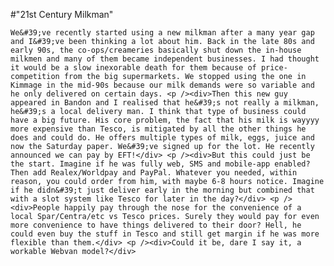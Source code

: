 #"21st Century Milkman"


    We&#39;ve recently started using a new milkman after a many year gap and I&#39;ve been thinking a lot about him. Back in the late 80s and early 90s, the co-ops/creameries basically shut down the in-house milkmen and many of them became independent businesses. I had thought it would be a slow inexorable death for them because of price-competition from the big supermarkets. We stopped using the one in Kimmage in the mid-90s because our milk demands were so variable and he only delivered on certain days. <p /><div>Then this new guy appeared in Bandon and I realised that he&#39;s not really a milkman, he&#39;s a local delivery man. I think that type of business could have a big future. His core problem, the fact that his milk is wayyyy more expensive than Tesco, is mitigated by all the other things he does and could do. He offers multiple types of milk, eggs, juice and now the Saturday paper. We&#39;ve signed up for the lot. He recently announced we can pay by EFT!</div> <p /><div>But this could just be the start. Imagine if he was fully web, SMS and mobile-app enabled? Then add Realex/Worldpay and PayPal. Whatever you needed, within reason, you could order from him, with maybe 6-8 hours notice. Imagine if he didn&#39;t just deliver early in the morning but combined that with a slot system like Tesco for later in the day?</div> <p /><div>People happily pay through the nose for the convenience of a local Spar/Centra/etc vs Tesco prices. Surely they would pay for even more convenience to have things delivered to their door? Hell, he could even buy the stuff in Tesco and still get margin if he was more flexible than them.</div> <p /><div>Could it be, dare I say it, a workable Webvan model?</div>
  